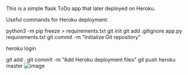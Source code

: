 This is a simple flask ToDo app that later deployed on Heroku.



Useful commands for Heroku deployment:

python3 -m pip freeze > requirements.txt
git init
git add .gitignore app.py requirements.txt
git commit -m "Initialize Git repository"

heroku login

git add .
git commit -m "Add Heroku deployment files"
git push heroku master
![image](https://user-images.githubusercontent.com/32337899/151654243-120ae357-efaa-4f6a-8b61-5f8e95ff5d53.png)
